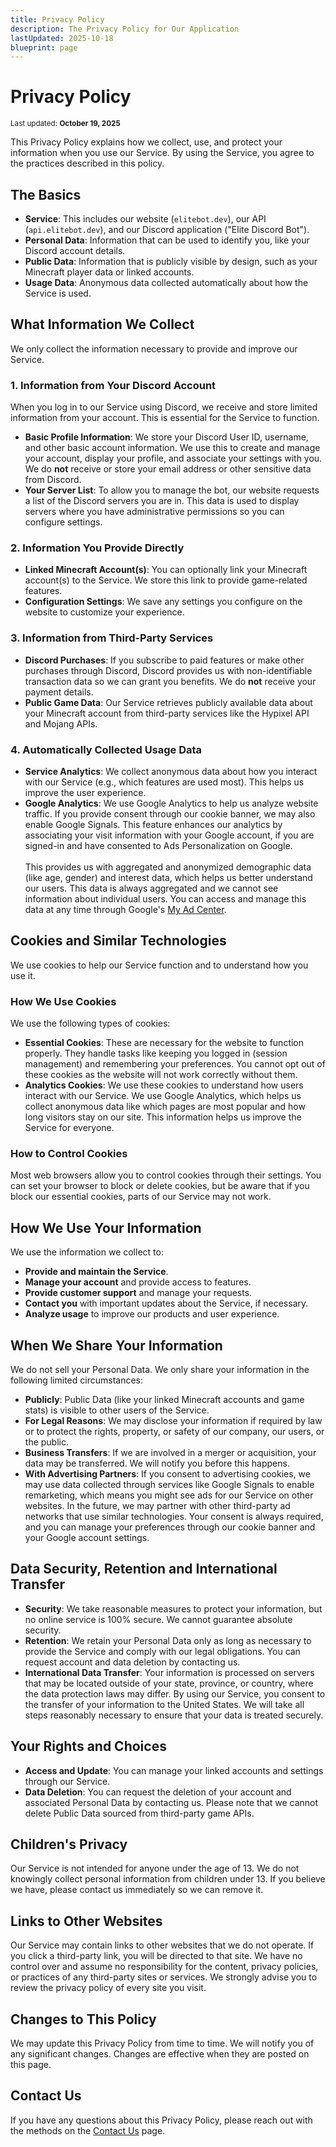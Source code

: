 ```yaml
---
title: Privacy Policy
description: The Privacy Policy for Our Application
lastUpdated: 2025-10-18
blueprint: page
---
```


# Privacy Policy

<sub>Last updated: <strong>October 19, 2025</strong></sub>

This Privacy Policy explains how we collect, use, and protect your information when you use our Service. By using the Service, you agree to the practices described in this policy.

## The Basics

- **Service**: This includes our website (`elitebot.dev`), our API (`api.elitebot.dev`), and our Discord application ("Elite Discord Bot").
- **Personal Data**: Information that can be used to identify you, like your Discord account details.
- **Public Data**: Information that is publicly visible by design, such as your Minecraft player data or linked accounts.
- **Usage Data**: Anonymous data collected automatically about how the Service is used.

## What Information We Collect

We only collect the information necessary to provide and improve our Service.

### 1. Information from Your Discord Account

When you log in to our Service using Discord, we receive and store limited information from your account. This is essential for the Service to function.

- **Basic Profile Information**: We store your Discord User ID, username, and other basic account information. We use this to create and manage your account, display your profile, and associate your settings with you. We do **not** receive or store your email address or other sensitive data from Discord.
- **Your Server List**: To allow you to manage the bot, our website requests a list of the Discord servers you are in. This data is used to display servers where you have administrative permissions so you can configure settings.

### 2. Information You Provide Directly

- **Linked Minecraft Account(s)**: You can optionally link your Minecraft account(s) to the Service. We store this link to provide game-related features.
- **Configuration Settings**: We save any settings you configure on the website to customize your experience.

### 3. Information from Third-Party Services

- **Discord Purchases**: If you subscribe to paid features or make other purchases through Discord, Discord provides us with non-identifiable transaction data so we can grant you benefits. We do **not** receive your payment details.
- **Public Game Data**: Our Service retrieves publicly available data about your Minecraft account from third-party services like the Hypixel API and Mojang APIs.

### 4. Automatically Collected Usage Data

- **Service Analytics**: We collect anonymous data about how you interact with our Service (e.g., which features are used most). This helps us improve the user experience.
- **Google Analytics**: We use Google Analytics to help us analyze website traffic. If you provide consent through our cookie banner, we may also enable Google Signals. This feature enhances our analytics by associating your visit information with your Google account, if you are signed-in and have consented to Ads Personalization on Google.<br/><br/>This provides us with aggregated and anonymized demographic data (like age, gender) and interest data, which helps us better understand our users. This data is always aggregated and we cannot see information about individual users. You can access and manage this data at any time through Google's [My Ad Center](https://myadcenter.google.com/).

## Cookies and Similar Technologies

We use cookies to help our Service function and to understand how you use it.

### How We Use Cookies

We use the following types of cookies:

- **Essential Cookies**: These are necessary for the website to function properly. They handle tasks like keeping you logged in (session management) and remembering your preferences. You cannot opt out of these cookies as the website will not work correctly without them.
- **Analytics Cookies**: We use these cookies to understand how users interact with our Service. We use Google Analytics, which helps us collect anonymous data like which pages are most popular and how long visitors stay on our site. This information helps us improve the Service for everyone.

### How to Control Cookies

Most web browsers allow you to control cookies through their settings. You can set your browser to block or delete cookies, but be aware that if you block our essential cookies, parts of our Service may not work.

## How We Use Your Information

We use the information we collect to:

- **Provide and maintain the Service**.
- **Manage your account** and provide access to features.
- **Provide customer support** and manage your requests.
- **Contact you** with important updates about the Service, if necessary.
- **Analyze usage** to improve our products and user experience.

## When We Share Your Information

We do not sell your Personal Data. We only share your information in the following limited circumstances:

- **Publicly**: Public Data (like your linked Minecraft accounts and game stats) is visible to other users of the Service.
- **For Legal Reasons**: We may disclose your information if required by law or to protect the rights, property, or safety of our company, our users, or the public.
- **Business Transfers**: If we are involved in a merger or acquisition, your data may be transferred. We will notify you before this happens.
- **With Advertising Partners**: If you consent to advertising cookies, we may use data collected through services like Google Signals to enable remarketing, which means you might see ads for our Service on other websites. In the future, we may partner with other third-party ad networks that use similar technologies. Your consent is always required, and you can manage your preferences through our cookie banner and your Google account settings.

## Data Security, Retention and International Transfer

- **Security**: We take reasonable measures to protect your information, but no online service is 100% secure. We cannot guarantee absolute security.
- **Retention**: We retain your Personal Data only as long as necessary to provide the Service and comply with our legal obligations. You can request account and data deletion by contacting us.
- **International Data Transfer**: Your information is processed on servers that may be located outside of your state, province, or country, where the data protection laws may differ. By using our Service, you consent to the transfer of your information to the United States. We will take all steps reasonably necessary to ensure that your data is treated securely.

## Your Rights and Choices

- **Access and Update**: You can manage your linked accounts and settings through our Service.
- **Data Deletion**: You can request the deletion of your account and associated Personal Data by contacting us. Please note that we cannot delete Public Data sourced from third-party game APIs.

## Children's Privacy

Our Service is not intended for anyone under the age of 13. We do not knowingly collect personal information from children under 13. If you believe we have, please contact us immediately so we can remove it.

## Links to Other Websites

Our Service may contain links to other websites that we do not operate. If you click a third-party link, you will be directed to that site. We have no control over and assume no responsibility for the content, privacy policies, or practices of any third-party sites or services. We strongly advise you to review the privacy policy of every site you visit.

## Changes to This Policy

We may update this Privacy Policy from time to time. We will notify you of any significant changes. Changes are effective when they are posted on this page.

## Contact Us

If you have any questions about this Privacy Policy, please reach out with the methods on the [Contact Us](/contact) page.
